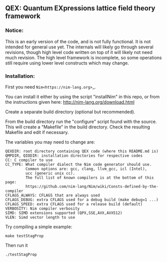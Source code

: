 ## QEX: Quantum EXpressions lattice field theory framework

### Notice:

This is an early version of the code, and is not fully functional.  It
is not intended for general use yet.  The internals will likely go
through several revisions, though high level code written on top
of it will likely not need much revision.  The high level framework is
incomplete, so some operations still require using lower level
constructs which may change.

### Installation:

First you need `Nim<https://nim-lang.org>`_.

You can install it either by using the script "installNim"
in this repo, or from the instructions given here:
http://nim-lang.org/download.html

Create a separate build directory (optional but recommended).

From the build directory run the "configure" script found with the source.
This will create a "Makefile" in the build directory.
Check the resulting Makefile and edit if necessary.

The variables you may need to change are:

```
QEXDIR: root directory containing QEX code (where this README.md is)
QMPDIR, QIODIR: installation directories for respective codes
CC: C compiler to use
CC_TYPE: What compiler dialect the Nim code generator should use.
         Common options are: gcc, clang, llvm_gcc, icl (Intel),
         ucc (generic unix cc).
         The full list of known compilers is at the bottom of this page:
         https://github.com/nim-lang/Nim/wiki/Consts-defined-by-the-compiler
CFLAGS_ALWAYS: CFLAGS that are always used
CFLAGS_DEBUG: extra CFLAGS used for a debug build (make debug=1 ...)
CFLAGS_SPEED: extra CFLAGS used for a release build (default)
VERBOSITY: Nim compiler verbosity
SIMD: SIMD extensions supported (QPX,SSE,AVX,AVX512)
VLEN: Simd vector length to use
```

Try compiling a simple example:
```
make testStagProp
```

Then run it
```
./testStagProp
```
